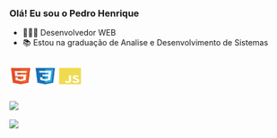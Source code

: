 ### Olá! Eu sou o Pedro Henrique

 - 👨🏼‍💻 Desenvolvedor WEB 
 - 📚 Estou na graduação de Analise e Desenvolvimento de Sistemas
 
 
 <div style="display: inline_block"><br>
  <img align="center" alt="Pedro-HTML" height="30" width="40" src="https://raw.githubusercontent.com/devicons/devicon/master/icons/html5/html5-original.svg" about="blank">
 
 <img align="center" alt="Pedro-CSS" height="30" width="40" src="https://raw.githubusercontent.com/devicons/devicon/master/icons/css3/css3-original.svg" target="_blank">

 <img align="center" alt="Pedro-Js" height="30" width="40" src="https://raw.githubusercontent.com/devicons/devicon/master/icons/javascript/javascript-plain.svg" target="_blank" >
  
  
</div>
  
  ##

<div> 
 
  <a href="https://www.instagram.com/baggio_ph/" target="_blank"><img src="https://img.shields.io/badge/-Instagram-%23E4405F?style=for-the-badge&logo=instagram&logoColor=white" target="_blank"></a>
 
  <a href="https://www.linkedin.com/in/pedro-henrique-419555238/" target="_blank"><img src="https://img.shields.io/badge/-LinkedIn-%230077B5?style=for-the-badge&logo=linkedin&logoColor=white" target="_blank"></a> 
  
</div>

